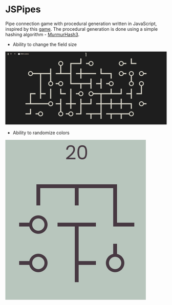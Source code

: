 # JSPipes

Pipe connection game with procedural generation written in JavaScript, inspired by this [game](https://play.google.com/store/apps/details?id=com.balysv.loop&hl=en). The procedural generation is done using a simple hashing algorithm - [MurmurHash3](https://en.wikipedia.org/wiki/MurmurHash).

- Ability to change the field size

![screenshot_1](public/screenshot_1.png)

- Ability to randomize colors

![screenshot_2](public/screenshot_2.png)
